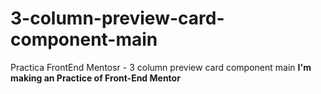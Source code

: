 # 3-column-preview-card-component-main
Practica FrontEnd Mentosr - 3 column preview card component main
**I'm making an Practice of Front-End Mentor**
